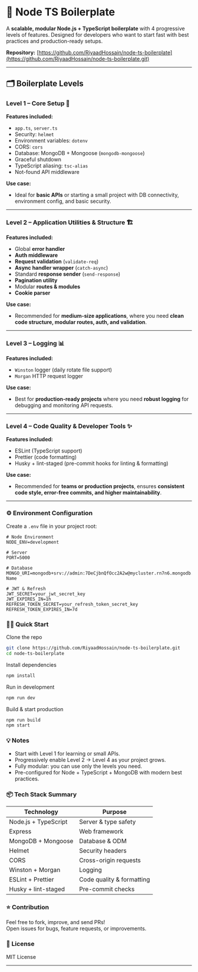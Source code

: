 # 🚀 Node TS Boilerplate

A **scalable, modular Node.js + TypeScript boilerplate** with 4 progressive levels of features. Designed for developers who want to start fast with best practices and production-ready setups.  

**Repository:** [https://github.com/RiyaadHossain/node-ts-boilerplate](https://github.com/RiyaadHossain/node-ts-boilerplate.git)

---

## 🗂 Boilerplate Levels

### Level 1 – Core Setup 🌱
**Features included:**
- `app.ts`, `server.ts`  
- Security: `helmet`  
- Environment variables: `dotenv`  
- CORS: `cors`  
- Database: MongoDB + Mongoose (`mongodb-mongoose`)  
- Graceful shutdown  
- TypeScript aliasing: `tsc-alias`  
- Not-found API middleware  

**Use case:**  
- Ideal for **basic APIs** or starting a small project with DB connectivity, environment config, and basic security.

---

### Level 2 – Application Utilities & Structure 🏗
**Features included:**
- Global **error handler**  
- **Auth middleware**  
- **Request validation** (`validate-req`)  
- **Async handler wrapper** (`catch-async`)  
- Standard **response sender** (`send-response`)  
- **Pagination utility**  
- Modular **routes & modules**  
- **Cookie parser**  

**Use case:**  
- Recommended for **medium-size applications**, where you need **clean code structure, modular routes, auth, and validation**.

---

### Level 3 – Logging 📊
**Features included:**
- `Winston` logger (daily rotate file support)  
- `Morgan` HTTP request logger  

**Use case:**  
- Best for **production-ready projects** where you need **robust logging** for debugging and monitoring API requests.

---

### Level 4 – Code Quality & Developer Tools ✨
**Features included:**
- ESLint (TypeScript support)  
- Prettier (code formatting)  
- Husky + lint-staged (pre-commit hooks for linting & formatting)  

**Use case:**  
- Recommended for **teams or production projects**, ensures **consistent code style, error-free commits, and higher maintainability**.

---

### ⚙️ Environment Configuration

Create a `.env` file in your project root:

```dotenv
# Node Environment 
NODE_ENV=development

# Server
PORT=5000

# Database
MONGO_URI=mongodb+srv://admin:7DeCjbnQfOcc2A2w@mycluster.rn7n6.mongodb.net/DB-Name

# JWT & Refresh 
JWT_SECRET=your_jwt_secret_key
JWT_EXPIRES_IN=1h
REFRESH_TOKEN_SECRET=your_refresh_token_secret_key
REFRESH_TOKEN_EXPIRES_IN=7d
```

### 🏃‍♂️ Quick Start
Clone the repo
```bash
git clone https://github.com/RiyaadHossain/node-ts-boilerplate.git
cd node-ts-boilerplate
```

Install dependencies

```bash
npm install
```


Run in development
```bash
npm run dev
```

Build & start production
```bash
npm run build
npm start
```

### 💡 Notes

- Start with Level 1 for learning or small APIs.
- Progressively enable Level 2 → Level 4 as your project grows.
- Fully modular: you can use only the levels you need.
- Pre-configured for Node + TypeScript + MongoDB with modern best practices.

### 📦 Tech Stack Summary
| Technology           | Purpose                   |
| -------------------- | ------------------------- |
| Node.js + TypeScript | Server & type safety      |
| Express              | Web framework             |
| MongoDB + Mongoose   | Database & ODM            |
| Helmet               | Security headers          |
| CORS                 | Cross-origin requests     |
| Winston + Morgan     | Logging                   |
| ESLint + Prettier    | Code quality & formatting |
| Husky + lint-staged  | Pre-commit checks         |


### ⭐ Contribution
Feel free to fork, improve, and send PRs! <br>
Open issues for bugs, feature requests, or improvements.

### 📜 License
MIT License

---
